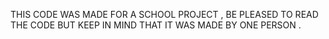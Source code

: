 THIS CODE WAS MADE FOR A SCHOOL PROJECT , BE PLEASED TO READ THE CODE BUT KEEP IN MIND THAT IT WAS MADE BY ONE PERSON .
